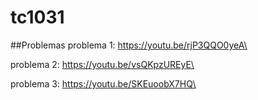 # tc1031
##Problemas
problema 1: https://youtu.be/rjP3QQO0yeA\

problema 2: https://youtu.be/vsQKpzUREyE\

problema 3: https://youtu.be/SKEuoobX7HQ\
